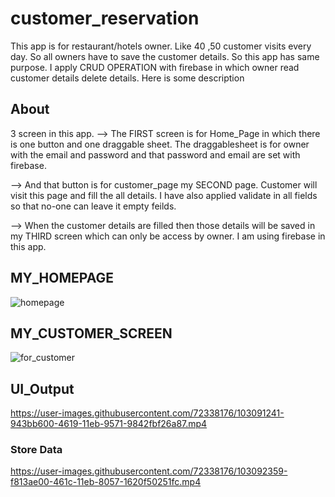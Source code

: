 # customer_reservation

This app is for restaurant/hotels owner. Like 40 ,50 customer visits every day. So all owners have to save the customer details.
So this app has same purpose. I apply CRUD OPERATION with firebase in which owner read customer details delete details.
Here is some description

## About

3 screen in this app. 
-->   The FIRST screen is for Home_Page in which there is one button and one draggable sheet. The draggablesheet is for owner with the email and password and that password and email are set with firebase.

-->   And that button is for customer_page my SECOND page. Customer will visit this page and fill the all details. I have also applied validate in all fields so that no-one can leave it empty feilds.

-->   When the customer details are filled then those details will be saved in my THIRD screen which can only be access by owner.
I am using firebase in this app.

## MY_HOMEPAGE 

![homepage](https://user-images.githubusercontent.com/72338176/104213715-9e084a80-545c-11eb-9c80-d99c0efe1ee7.png)

## MY_CUSTOMER_SCREEN 

![for_customer](https://user-images.githubusercontent.com/72338176/104213950-e162b900-545c-11eb-9c7b-8a566e856fb1.png)



## UI_Output

https://user-images.githubusercontent.com/72338176/103091241-943bb600-4619-11eb-9571-9842fbf26a87.mp4

### Store Data

https://user-images.githubusercontent.com/72338176/103092359-f813ae00-461c-11eb-8057-1620f50251fc.mp4
